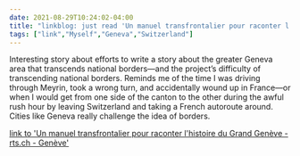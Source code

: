```yaml
---
date: 2021-08-29T10:24:02-04:00
title: "linkblog: just read 'Un manuel transfrontalier pour raconter l'histoire du Grand Genève - rts.ch - Genève'"
tags: ["link","Myself","Geneva","Switzerland"]
---
```

Interesting story about efforts to write a story about the greater Geneva area that transcends national borders—and the project’s difficulty of transcending national borders. Reminds me of the time I was driving through Meyrin, took a wrong turn, and accidentally wound up in France—or when I would get from one side of the canton to the other during the awful rush hour by leaving Switzerland and taking a French autoroute around. Cities like Geneva really challenge the idea of borders.
 
[link to 'Un manuel transfrontalier pour raconter l'histoire du Grand Genève - rts.ch - Genève'](https://www.rts.ch/info/regions/geneve/12446682-un-manuel-transfrontalier-pour-raconter-l-histoire-du-grand-geneve.html?rts_source=rss_t)
